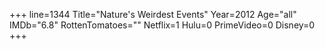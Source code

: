 +++
line=1344
Title="Nature's Weirdest Events"
Year=2012
Age="all"
IMDb="6.8"
RottenTomatoes=""
Netflix=1
Hulu=0
PrimeVideo=0
Disney=0
+++

